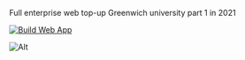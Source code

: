 Full enterprise web top-up Greenwich university part 1 in 2021

[![Build Web App](https://github.com/Thuyen21/EW/actions/workflows/build.yml/badge.svg)](https://github.com/Thuyen21/EW/actions/workflows/build.yml)

![Alt](https://repobeats.axiom.co/api/embed/b081e193bb0d28cfbb65d9fcdc6bbee736c0dc4e.svg "Repobeats analytics image")
